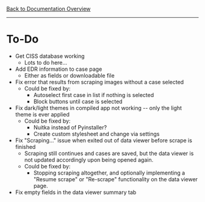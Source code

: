 [Back to Documentation Overview](README.md)

---

# To-Do

- Get CISS database working
    - Lots to do here...
- Add EDR information to case page
    - Either as fields or downloadable file
- Fix error that results from scraping images without a case selected
    - Could be fixed by:
        - Autoselect first case in list if nothing is selected
        - Block buttons until case is selected
- Fix dark/light themes in compiled app not working -- only the light theme is ever applied
    - Could be fixed by:
        - Nuitka instead of Pyinstaller?
        - Create custom stylesheet and change via settings
- Fix "Scraping..." issue when exited out of data viewer before scrape is finished
    - Scraping still continues and cases are saved, but the data viewer is not updated accordingly upon being opened again.
    - Could be fixed by:
        - Stopping scraping altogether, and optionally implementing a "Resume scrape" or "Re-scrape" functionality on the data viewer page.
- Fix empty fields in the data viewer summary tab
